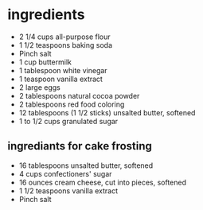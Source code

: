 # ingredients
- 2 1/4 cups all-purpose flour
- 1 1/2 teaspoons baking soda
- Pinch salt
- 1 cup buttermilk
- 1 tablespoon white vinegar
- 1 teaspoon vanilla extract
- 2 large eggs
- 2 tablespoons natural cocoa powder
- 2 tablespoons red food coloring
- 12 tablespoons (1 1/2 sticks) unsalted butter, softened
- 1 to 1/2 cups granulated sugar

## ingrediants for cake frosting
- 16 tablespoons unsalted butter, softened
- 4 cups confectioners' sugar
- 16 ounces cream cheese, cut into pieces, softened
- 1 1/2 teaspoons vanilla extract
- Pinch salt